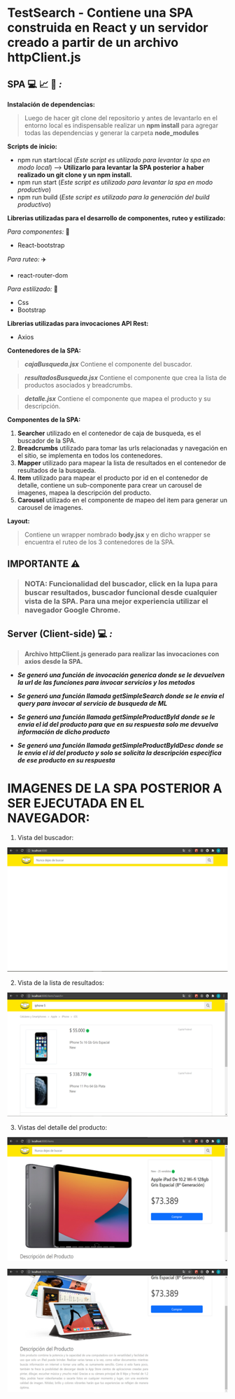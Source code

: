 # TestSearch - Contiene una SPA construida en React y un servidor creado a partir de un archivo httpClient.js

## **SPA** :computer: :chart_with_upwards_trend: :mag_right: _:_

**Instalación de dependencias:**

>Luego de hacer git clone del repositorio y antes de levantarlo en el entorno local es indispensable realizar un **npm install** para agregar todas las dependencias y generar la carpeta **node_modules**

**Scripts de inicio:** 

  - npm run start:local (_Este script es utilizado para levantar la spa en modo local_) --> **Utilizarlo para levantar la SPA posterior a haber realizado un git clone y un npm install.**
  - npm run start (_Este script es utilizado para levantar la spa en modo productivo_)
  - npm run build (_Este script es utilizado para la generación del build productivo_)

**Librerias utilizadas para el desarrollo de componentes, ruteo y estilizado:**

  _Para componentes:_ :construction_worker:
  
  - React-bootstrap

 _Para ruteo:_ :airplane:
 
  - react-router-dom

 _Para estilizado:_ :art:
 
 - Css
 - Bootstrap

**Librerias utilizadas para invocaciones API Rest:**

  - Axios

**Contenedores de la SPA:**

  > **_cajaBusqueda.jsx_** Contiene el componente del buscador.
  
  > **_resultadosBusqueda.jsx_** Contiene el componente que crea la lista de productos asociados y breadcrumbs.

  > **_detalle.jsx_** Contiene el componente que mapea el producto y su descripción.

**Componentes de la SPA:**

  1. **Searcher** utilizado en el contenedor de caja de busqueda, es el buscador de la SPA.
  2. **Breadcrumbs** utilizado para tomar las urls relacionadas y navegación en el sitio, se implementa en todos los contenedores.
  3. **Mapper** utilizado para mapear la lista de resultados en el contenedor de resultados de la busqueda.
  4. **Item** utilizado para mapear el producto por id en el contenedor de detalle, contiene un sub-componente para crear un carousel de imagenes, mapea la descripción del producto.
  5. **Carousel** utilizado en el componente de mapeo del item para generar un carousel de imagenes.

**Layout:**

> Contiene un wrapper nombrado **body.jsx** y en dicho wrapper se encuentra el ruteo de los 3 contenedores de la SPA.

## IMPORTANTE :warning: 

> ### NOTA: Funcionalidad del buscador, click en la lupa para buscar resultados, buscador funcional desde cualquier vista de la SPA. Para una mejor experiencia utilizar el navegador Google Chrome.

## **Server (Client-side)** 💻 _:_

> **Archivo httpClient.js generado para realizar las invocaciones con axios desde la SPA.**

- **_Se generó una función de invocación generica donde se le devuelven la url de las funciones para invocar servicios y los metodos_**

- **_Se generó una función llamada getSimpleSearch donde se le envia el query para invocar al servicio de busqueda de ML_**

- **_Se generó una función llamada getSimpleProductById donde se le envia el id del producto para que en su respuesta solo me devuelva información de dicho producto_**

- **_Se generó una función llamada getSimpleProductByIdDesc donde se le envia el id del producto y solo se solicita la descripción especifica de ese producto en su respuesta_**

# IMAGENES DE LA SPA POSTERIOR A SER EJECUTADA EN EL NAVEGADOR:

1. Vista del buscador:

![](src/assets/cajon.png)

2. Vista de la lista de resultados:

![](src/assets/resultado.png)

3. Vistas del detalle del producto:

![](src/assets/producto1.png)

![](src/assets/producto2.png)
